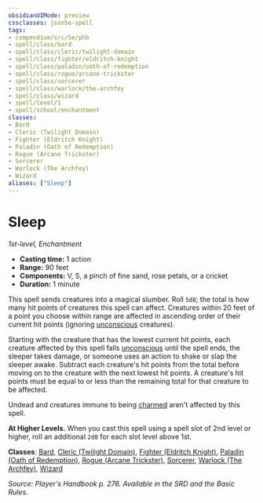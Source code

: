 ```yaml
---
obsidianUIMode: preview
cssclasses: json5e-spell
tags:
- compendium/src/5e/phb
- spell/class/bard
- spell/class/cleric/twilight-domain
- spell/class/fighter/eldritch-knight
- spell/class/paladin/oath-of-redemption
- spell/class/rogue/arcane-trickster
- spell/class/sorcerer
- spell/class/warlock/the-archfey
- spell/class/wizard
- spell/level/1
- spell/school/enchantment
classes:
- Bard
- Cleric (Twilight Domain)
- Fighter (Eldritch Knight)
- Paladin (Oath of Redemption)
- Rogue (Arcane Trickster)
- Sorcerer
- Warlock (The Archfey)
- Wizard
aliases: ["Sleep"]
---
```

# Sleep
*1st-level, Enchantment*  

- **Casting time:** 1 action
- **Range:** 90 feet
- **Components:** V, S, a pinch of fine sand, rose petals, or a cricket
- **Duration:** 1 minute

This spell sends creatures into a magical slumber. Roll `5d8`; the total is how many hit points of creatures this spell can affect. Creatures within 20 feet of a point you choose within range are affected in ascending order of their current hit points (ignoring [unconscious](/3-Mechanics/CLI/rules/conditions.md#unconscious) creatures).

Starting with the creature that has the lowest current hit points, each creature affected by this spell falls [unconscious](/3-Mechanics/CLI/rules/conditions.md#unconscious) until the spell ends, the sleeper takes damage, or someone uses an action to shake or slap the sleeper awake. Subtract each creature's hit points from the total before moving on to the creature with the next lowest hit points. A creature's hit points must be equal to or less than the remaining total for that creature to be affected.

Undead and creatures immune to being [charmed](/3-Mechanics/CLI/rules/conditions.md#charmed) aren't affected by this spell.

**At Higher Levels.** When you cast this spell using a spell slot of 2nd level or higher, roll an additional `2d8` for each slot level above 1st.

**Classes**: [Bard](/3-Mechanics/CLI/classes/bard.md), [Cleric (Twilight Domain)](/3-Mechanics/CLI/classes/cleric-twilight-domain-tce.md), [Fighter (Eldritch Knight)](/3-Mechanics/CLI/classes/fighter-eldritch-knight.md), [Paladin (Oath of Redemption)](/3-Mechanics/CLI/classes/paladin-oath-of-redemption-xge.md), [Rogue (Arcane Trickster)](/3-Mechanics/CLI/classes/rogue-arcane-trickster.md), [Sorcerer](/3-Mechanics/CLI/classes/sorcerer.md), [Warlock (The Archfey)](/3-Mechanics/CLI/classes/warlock-the-archfey.md), [Wizard](/3-Mechanics/CLI/classes/wizard.md)

*Source: Player's Handbook p. 276. Available in the SRD and the Basic Rules.*